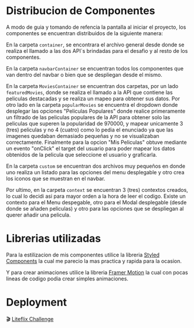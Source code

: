 # Distribucion de Componentes
A modo de guia y tomando de refencia la pantalla al iniciar el proyecto, los componentes se encuentran distribuidos de la siguiente manera:

En la carpeta `container`, se encontrara el archivo general desde donde se realiza el llamado a las dos API´s brindadas para el desafio y al resto de los componentes.

En la carpeta `navbarContainer` se encuentran todos los componentes que van dentro del navbar o bien que se despliegan desde el mismo.

En la carpeta `MoviesContainer` se encuentran dos carpetas, por un lado `featuredMovies`, donde se realiza el llamado a la API que contiene las peliculas destacadas y se realiza un mapeo para obtener sus datos. Por otro lado en la carpeta `popularMovies` se encuentra el dropdown
donde desplegar las opciones "Peliculas Populares" donde realice primeramente un filtrado de las peliculas populares de la API para obtener solo las peliculas que superen la popularidad de 970000, y mapear unicamente 3 (tres) peliculas y no 4 (cuatro) como lo pedia el enunciado ya que las imagenes quedaban demasiado pequeñas y no se visualizaban correctamente.
Finalmente para la opcion "Mis Peliculas" obtuve mediante un evento "onClick" el target del usuario para poder mapear los datos obtenidos de la pelicula que seleccione el usuario y graficarla.

En la carpeta `custom` se encuentran dos archivos muy pequeños en donde uno realiza un listado para las opciones del menu desplegable y otro crea los iconos que se muestran en el navbar.

Por ultimo, en la carpeta `context` se encuentran 3 (tres) contextos creados, lo cual lo decidi asi para mayor orden a la hora de leer el codigo. Existe un contexto para el Menu despegable, otro para el Modal desplegable (desde donde se añaden peliculas) y otro para las opciones que se despliegan al querer añadir una pelicula.

# Librerias utilizadas

Para la estilizacion de mis componentes utilice la libreria [Styled Components](https://styled-components.com/) la cual me parecio la mas practica y rapida para la ocasion.

Y para crear animaciones utilice la libreria [Framer Motion](https://www.framer.com/motion/) la cual con pocas lineas de codigo podia crear simples animaciones.

# Deployment
🎬 [Liteflix Challenge](https://liteflix-fawn.vercel.app/)


